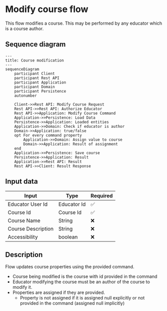 # Modify course flow

This flow modifies a course. This may be performed by any educator which is a course author.

## Sequence diagram

```mermaid
---
title: Course modification
---
sequenceDiagram
    participant Client
    participant Rest API
    participant Application
    participant Domain
    participant Persistence
    autonumber
    
    Client->>Rest API: Modify Course Request
    Rest API->>Rest API: Authorize Educator
    Rest API->>Application: Modify Course Command
    Application->>Persistence: Load Data
    Persistence->>Application: Loaded entities
    Application->>Domain: Check if educator is author
    Domain->>Application: true/false
    opt For every command property
        Application->>Domain: Assign value to course
        Domain->>Application: Result of assignment
    end
    Application->>Persistence: Save course
    Persistence->>Application: Result
    Application->>Rest API: Result
    Rest API->>Client: Result Response
```

## Input data

| Input              | Type        | Required |
|--------------------|-------------|----------|
| Educator User Id   | Educator Id | ✅        |
| Course Id          | Course Id   | ✅        |
| Course Name        | String      | ❌        |
| Course Description | String      | ❌        |
| Accessibility      | boolean     | ❌        |

## Description

Flow updates course properties using the provided command.
 - Course being modified is the course with id provided in the command
 - Educator modifying the course must be an author of the course to modify it.
 - Properties are assigned if they are provided.
   - Property is not assigned if it is assigned null explicitly or not provided in the command (assigned null implicitly) 

